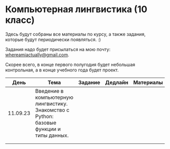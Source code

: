 # Компьютерная лингвистика (10 класс)
Здесь будут собраны все материалы по курсу, а также задания, которые будут периодически появляться. :)

Задания надо будет присылаться на мою почту: whereamiactually@gmail.com.

Скорее всего, в конце первого полугодия будет небольшая контрольная, а в конце учебного года будет проект.

| День | Тема | Задание | Дедлайн | Материалы |
|---------|---------|---------|---------|---------|
| 11.09.23 | Введение в компьютерную лингвистику. Знакомство с Python: базовые функции и типы данных. |         |         |         |
|      |      |         |         |         |
|      |      |         |         |         |
